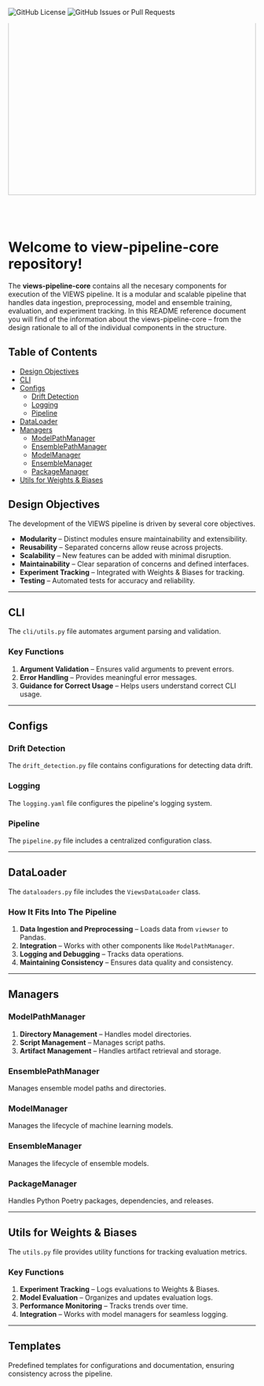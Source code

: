 ![GitHub License](https://img.shields.io/github/license/views-platform/views-pipeline-core)
![GitHub Issues or Pull Requests](https://img.shields.io/github/issues/views-platform/views-pipeline-core)

<div style="width: 100%; max-width: 1500px; height: 400px; overflow: hidden; position: relative;">
  <img src="https://pbs.twimg.com/profile_banners/1237000633896652800/1717069203/1500x500" alt="VIEWS Twitter Header" style="position: absolute; top: -50px; width: 100%; height: auto;">
</div>

# Welcome to view-pipeline-core repository! 

The **views-pipeline-core** contains all the necesary components for execution of the VIEWS pipeline. It is a modular and scalable pipeline that handles data ingestion, preprocessing, model and ensemble training, evaluation, and experiment tracking. In this README reference document you will find of the information about the views-pipeline-core – from the design rationale to all of the individual components in the structure.

## Table of Contents

<!-- toc -->

- [Design Objectives](#design-objectives)
- [CLI](#cli)
- [Configs](#configs)
  - [Drift Detection](#drift-detection)
  - [Logging](#logging)
  - [Pipeline](#pipeline)
- [DataLoader](#dataloader)
- [Managers](#managers)
  - [ModelPathManager](#modelpathmanager)
  - [EnsemblePathManager](#ensemblepathmanager)
  - [ModelManager](#modelmanager)
  - [EnsembleManager](#ensemblemanager)
  - [PackageManager](#packagemanager)
- [Utils for Weights & Biases](#utils-for-weights--biases)

<!-- tocstop -->



## Design Objectives

The development of the VIEWS pipeline is driven by several core objectives. 

- **Modularity** – Distinct modules ensure maintainability and extensibility.  
- **Reusability** – Separated concerns allow reuse across projects.  
- **Scalability** – New features can be added with minimal disruption.  
- **Maintainability** – Clear separation of concerns and defined interfaces.  
- **Experiment Tracking** – Integrated with Weights & Biases for tracking.  
- **Testing** – Automated tests for accuracy and reliability.

---

## CLI

The `cli/utils.py` file automates argument parsing and validation.

### Key Functions

1. **Argument Validation** – Ensures valid arguments to prevent errors.
2. **Error Handling** – Provides meaningful error messages.
3. **Guidance for Correct Usage** – Helps users understand correct CLI usage.

---

## Configs

### Drift Detection

The `drift_detection.py` file contains configurations for detecting data drift.

### Logging

The `logging.yaml` file configures the pipeline's logging system.

### Pipeline

The `pipeline.py` file includes a centralized configuration class.

---

## DataLoader

The `dataloaders.py` file includes the `ViewsDataLoader` class.

### How It Fits Into The Pipeline

1. **Data Ingestion and Preprocessing** – Loads data from `viewser` to Pandas.  
2. **Integration** – Works with other components like `ModelPathManager`.  
3. **Logging and Debugging** – Tracks data operations.  
4. **Maintaining Consistency** – Ensures data quality and consistency.

---

## Managers

### ModelPathManager

1. **Directory Management** – Handles model directories.  
2. **Script Management** – Manages script paths.  
3. **Artifact Management** – Handles artifact retrieval and storage.  

### EnsemblePathManager

Manages ensemble model paths and directories.

### ModelManager

Manages the lifecycle of machine learning models.

### EnsembleManager

Manages the lifecycle of ensemble models.

### PackageManager

Handles Python Poetry packages, dependencies, and releases.

---

## Utils for Weights & Biases

The `utils.py` file provides utility functions for tracking evaluation metrics.

### Key Functions

1. **Experiment Tracking** – Logs evaluations to Weights & Biases.  
2. **Model Evaluation** – Organizes and updates evaluation logs.  
3. **Performance Monitoring** – Tracks trends over time.  
4. **Integration** – Works with model managers for seamless logging.

---

## Templates

Predefined templates for configurations and documentation, ensuring consistency across the pipeline.






